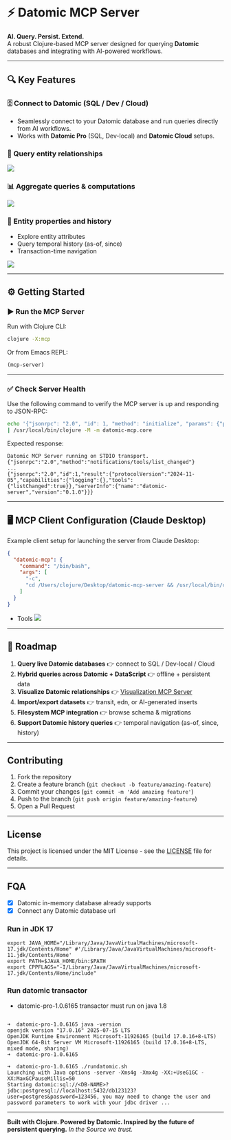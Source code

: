 # ⚡ Datomic MCP Server

**AI. Query. Persist. Extend.**  
A robust Clojure-based MCP server designed for querying **Datomic** databases and integrating with AI-powered workflows.

---

## 🔍 Key Features

### 🗄️ Connect to Datomic (SQL / Dev / Cloud)

* Seamlessly connect to your Datomic database and run queries directly from AI workflows.  
* Works with **Datomic Pro** (SQL, Dev-local) and **Datomic Cloud** setups.

### 📂 Query entity relationships

![](./images/demo-rel.png)

### 📊 Aggregate queries & computations

![](./images/demo-stats.png)

### 🧾 Entity properties and history

* Explore entity attributes  
* Query temporal history (as-of, since)  
* Transaction-time navigation

![](./images/demo-entity.png)

---

## ⚙️ Getting Started

### ▶️ Run the MCP Server

Run with Clojure CLI:

```bash
clojure -X:mcp
````

Or from Emacs REPL:

```clojure
(mcp-server)
```

---

### ✅ Check Server Health

Use the following command to verify the MCP server is up and responding to JSON-RPC:

```bash
echo '{"jsonrpc": "2.0", "id": 1, "method": "initialize", "params": {"protocolVersion": "2024-11-05", "capabilities": {}, "clientInfo": {"name": "test", "version": "1.0"}}}' \
| /usr/local/bin/clojure -M -m datomic-mcp.core
```

Expected response:

```
Datomic MCP Server running on STDIO transport.
{"jsonrpc":"2.0","method":"notifications/tools/list_changed"}
...
{"jsonrpc":"2.0","id":1,"result":{"protocolVersion":"2024-11-05","capabilities":{"logging":{},"tools":{"listChanged":true}},"serverInfo":{"name":"datomic-server","version":"0.1.0"}}}
```

---

## 🖥️ MCP Client Configuration (Claude Desktop)

Example client setup for launching the server from Claude Desktop:

```json
{
  "datomic-mcp": {
    "command": "/bin/bash",
    "args": [
      "-c",
      "cd /Users/clojure/Desktop/datomic-mcp-server && /usr/local/bin/clojure -M -m datomic-mcp.core"
    ]
  }
}
```

* Tools
  ![](./images/tools.png)

---

## 🔮 Roadmap

1. **Query live Datomic databases** 👉 connect to SQL / Dev-local / Cloud
2. **Hybrid queries across Datomic + DataScript** 👉 offline + persistent data
3. **Visualize Datomic relationships** 👉 [Visualization MCP Server](https://github.com/xlisp/visualization-mcp-server)
4. **Import/export datasets** 👉 transit, edn, or AI-generated inserts
5. **Filesystem MCP integration** 👉 browse schema & migrations
6. **Support Datomic history queries** 👉 temporal navigation (as-of, since, history)

---

## Contributing

1. Fork the repository
2. Create a feature branch (`git checkout -b feature/amazing-feature`)
3. Commit your changes (`git commit -m 'Add amazing feature'`)
4. Push to the branch (`git push origin feature/amazing-feature`)
5. Open a Pull Request

---

## License

This project is licensed under the MIT License - see the [LICENSE](LICENSE) file for details.

---

## FQA

- [x] Datomic in-memory database already supports
- [x] Connect any Datomic database url

### Run in JDK 17

```
export JAVA_HOME="/Library/Java/JavaVirtualMachines/microsoft-17.jdk/Contents/Home" #'/Library/Java/JavaVirtualMachines/microsoft-11.jdk/Contents/Home'
export PATH=$JAVA_HOME/bin:$PATH
export CPPFLAGS="-I/Library/Java/JavaVirtualMachines/microsoft-17.jdk/Contents/Home/include"

```

### Run datomic transactor

* datomic-pro-1.0.6165 transactor must run on java 1.8

```

➜  datomic-pro-1.0.6165 java -version
openjdk version "17.0.16" 2025-07-15 LTS
OpenJDK Runtime Environment Microsoft-11926165 (build 17.0.16+8-LTS)
OpenJDK 64-Bit Server VM Microsoft-11926165 (build 17.0.16+8-LTS, mixed mode, sharing)
➜  datomic-pro-1.0.6165

➜  datomic-pro-1.0.6165 ./rundatomic.sh
Launching with Java options -server -Xms4g -Xmx4g -XX:+UseG1GC -XX:MaxGCPauseMillis=50
Starting datomic:sql://<DB-NAME>?jdbc:postgresql://localhost:5432/db123123?user=postgres&password=123456, you may need to change the user and password parameters to work with your jdbc driver ...

```

---

**Built with Clojure. Powered by Datomic. Inspired by the future of persistent querying.**
*In the Source we trust.*

